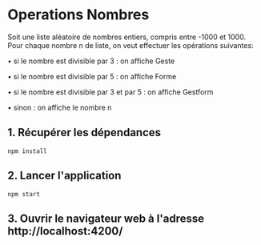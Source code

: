 # Operations Nombres

Soit une liste aléatoire de nombres entiers, compris entre -1000 et 1000. Pour chaque nombre n de liste, on veut effectuer les opérations suivantes:

• si le nombre est divisible par 3 : on affiche Geste

• si le nombre est divisible par 5 : on affiche Forme

• si le nombre est divisible par 3 et par 5 : on affiche Gestform

• sinon : on affiche le nombre n


## 1. Récupérer les dépendances

```
npm install
```

## 2. Lancer l'application

```
npm start
```

## 3. Ouvrir le navigateur web à l'adresse http://localhost:4200/
